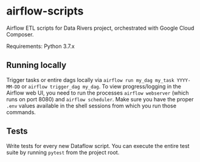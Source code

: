 # airflow-scripts
Airflow ETL scripts for Data Rivers project, orchestrated with Google Cloud Composer.

Requirements: Python 3.7.x

## Running locally
Trigger tasks or entire dags locally via `airflow run my_dag my_task YYYY-MM-DD` or `airflow trigger_dag my_dag`. To view progress/logging in the Airflow web UI, you need to run the processes `airflow webserver` (which runs on port 8080) and `airflow scheduler`. Make sure you have the proper `.env` values available in the shell sessions from which you run those commands.

## Tests
Write tests for every new Dataflow script. You can execute the entire test suite by running `pytest` from the project root.
